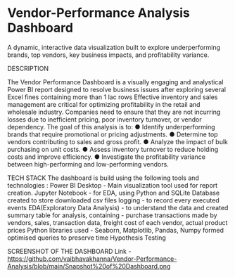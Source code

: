 # Vendor-Performance Analysis Dashboard 
 A dynamic, interactive data visualization built to explore underperforming brands, top vendors, key business impacts, and profitability variance.

DESCRIPTION

The Vendor Performance Dashboard is a visually engaging and analystical Power BI report designed to resolve business issues after exploring several Excel fines containing more than 1 lac rows
Effective inventory and sales management are critical for optimizing profitability in the retail and wholesale industry. Companies need to ensure that they are not incurring losses due to inefficient pricing, poor inventory turnover, or vendor dependency. The goal of this analysis is to: 
    ● Identify underperforming brands that require promotional or pricing adjustments. 
    ● Determine top vendors contributing to sales and gross profit. 
    ● Analyze the impact of bulk purchasing on unit costs. 
    ● Assess inventory turnover to reduce holding costs and improve efficiency. 
    ● Investigate the profitability variance between high-performing and low-performing vendors. 

TECH STACK 
  The dashboard is build using the following tools and technologies : 
    Power BI Desktop - Main visualization tool used for report creation.
    Jupyter Notebook - for EDA, using Python and SQLite
    Database created to store downloaded csv files 
    logging - to record every executed events 
    EDA(Exploratory Data Analysis) - to understand the data and created summary table for analysis, containing - purchase transactions made by vendors, sales, transaction data, freight cost of each vendor, actual product prices
    Python libraries used - Seaborn, Matplotlib, Pandas, Numpy
    formed optimised queries to preserve time 
    Hypothesis Testing

SCREENSHOT OF THE DASHBOARD 
  Link - https://github.com/vaibhavakhanna/Vendor-Performance-Analysis/blob/main/Snapshot%20of%20Dashboard.png
  
    
